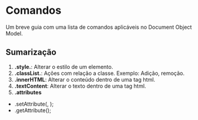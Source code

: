 # Comandos
Um breve guia com uma lista de comandos aplicáveis no Document Object Model.

## Sumarização
1. **.style.**: Alterar o estilo de um elemento.
2. **.classList.**: Ações com relação a classe. Exemplo: Adição, remoção.
3. **.innerHTML**: Alterar o conteúdo dentro de uma tag html.
4. **.textContent**: Alterar o texto dentro de uma tag html.
5. **.attributes**
 * .setAttribute(<atributo>, <content>);
 * .getAttribute(<atributo>);
